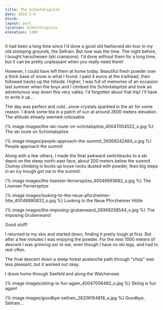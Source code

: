 ```yaml
---
title: The Schöntalspitze
date: 2018-2-4
blurb: 
layout: post
location: Schöntalspitze
elevation: 1300
---
```


It had been a long time since I'd done a good old fashioned ski-tour in
my old stomping grounds, the Sellrain. But now was the time.
The night before, I bought harscheisen (ski crampons). I'd done without them
for a long time, but it can be pretty unpleasant when you really need them!

However, I could have left them at home today. Beautiful fresh powder over
a thick base of snow is what I found. I paid 4 euros at the trailhead,
then followed tracks up the hillside. Higher, I was full of memories
of an occasion last summer when the boys and I climbed the Schöntalspitze
and took an adventurous way down this very valley. I'd forgotten about
that trip! I'll have to write it up...

The day was perfect and cold...snow crystals sparkled in the air for
some reason. I drank some tea in a patch of sun at around 2600 meters
elevation. The altitude already seemed noticeable. 

{% image images/the-ski-route-on-schntalspitze_40047004522_o.jpg %}
The ski route on Schöntalspitze


{% image images/people-approach-the-summit_39369242484_o.jpg %}
People approach the summit


Along with a few others, I made the final awkward switchbacks to a ski depot
on the steep north-east face, about 200 meters below the summit. Clumsy
climbing in boots up loose rocks dusted with powder, then big steps in an
icy trough got me to the summit.

{% image images/the-lisenser-fernerspitze_40046993692_o.jpg %}
The Lisenser Fernerspitze


{% image images/looking-to-the-neue-pforzheimer-htte_40046990832_o.jpg %}
Looking to the Neue Pforzheimer Hütte


{% image images/the-imposing-grubenwand_39369258544_o.jpg %}
The imposing Grubenwand


Good stuff!

I returned to my skis and started down, finding it pretty tough at first.
But after a few minutes I was enjoying the powder. For the next 1000
meters of descent I was grinning ear to ear, even though I have no
ski legs, and had to rest often.

The final descent down a steep forest avalanche path through "chop" was
less pleasant, but it worked out okay.

I drove home through Seefeld and along the Walchensee.

{% image images/skiing-is-fun-again_40047006492_o.jpg %}
Skiing is fun again!



{% image images/goodbye-sellrain_26206164818_o.jpg %}
Goodbye, Sellrain...


